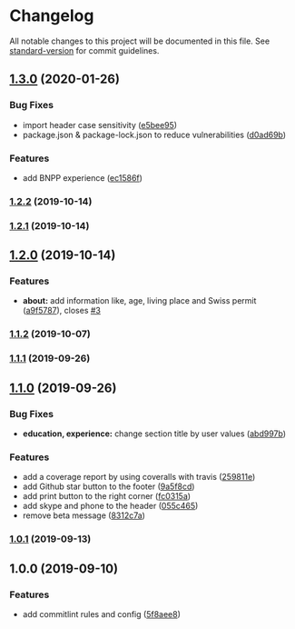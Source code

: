 # Changelog

All notable changes to this project will be documented in this file. See [standard-version](https://github.com/conventional-changelog/standard-version) for commit guidelines.

## [1.3.0](https://github.com/dcyou/resume/compare/v1.2.2...v1.3.0) (2020-01-26)


### Bug Fixes

* import header case sensitivity ([e5bee95](https://github.com/dcyou/resume/commit/e5bee95))
* package.json & package-lock.json to reduce vulnerabilities ([d0ad69b](https://github.com/dcyou/resume/commit/d0ad69b))


### Features

* add BNPP experience ([ec1586f](https://github.com/dcyou/resume/commit/ec1586f))

### [1.2.2](https://github.com/dcyou/resume/compare/v1.2.1...v1.2.2) (2019-10-14)

### [1.2.1](https://github.com/dcyou/resume/compare/v1.2.0...v1.2.1) (2019-10-14)

## [1.2.0](https://github.com/dcyou/resume/compare/v1.1.2...v1.2.0) (2019-10-14)


### Features

* **about:** add information like, age, living place and Swiss permit ([a9f5787](https://github.com/dcyou/resume/commit/a9f5787)), closes [#3](https://github.com/dcyou/resume/issues/3)

### [1.1.2](https://github.com/dcyou/resume/compare/v1.1.1...v1.1.2) (2019-10-07)

### [1.1.1](https://github.com/dcyou/resume/compare/v1.1.0...v1.1.1) (2019-09-26)

## [1.1.0](https://github.com/dcyou/resume/compare/v1.0.1...v1.1.0) (2019-09-26)


### Bug Fixes

* **education, experience:** change section title by user values ([abd997b](https://github.com/dcyou/resume/commit/abd997b))


### Features

* add a coverage report by using coveralls with travis ([259811e](https://github.com/dcyou/resume/commit/259811e))
* add Github star button to the footer ([9a5f8cd](https://github.com/dcyou/resume/commit/9a5f8cd))
* add print button to the right corner ([fc0315a](https://github.com/dcyou/resume/commit/fc0315a))
* add skype and phone to the header ([055c465](https://github.com/dcyou/resume/commit/055c465))
* remove beta message ([8312c7a](https://github.com/dcyou/resume/commit/8312c7a))

### [1.0.1](https://github.com/dcyou/resume/compare/v1.0.0...v1.0.1) (2019-09-13)

## 1.0.0 (2019-09-10)


### Features

* add commitlint rules and config ([5f8aee8](https://github.com/dcyou/resume/commit/5f8aee8))
